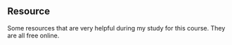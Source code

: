 ## Resource

Some resources that are very helpful during my study for this course.
They are all free online.